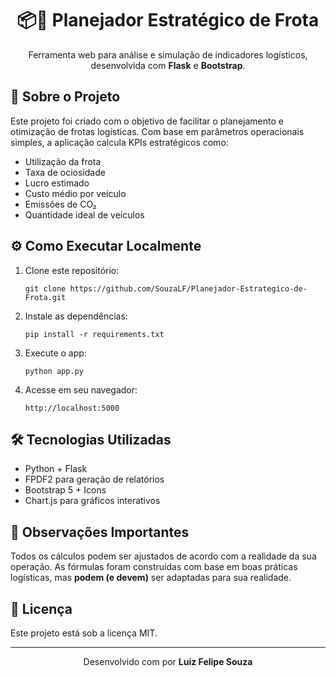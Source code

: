 <h1 align="center">📦🚚 Planejador Estratégico de Frota</h1>
<p align="center">
  Ferramenta web para análise e simulação de indicadores logísticos, desenvolvida com <strong>Flask</strong> e <strong>Bootstrap</strong>.
</p>

<h2>🧩 Sobre o Projeto</h2>
<p>
  Este projeto foi criado com o objetivo de facilitar o planejamento e otimização de frotas logísticas. Com base em parâmetros operacionais simples, a aplicação calcula KPIs estratégicos como:
</p>
<ul>
  <li>Utilização da frota</li>
  <li>Taxa de ociosidade</li>
  <li>Lucro estimado</li>
  <li>Custo médio por veículo</li>
  <li>Emissões de CO₂</li>
  <li>Quantidade ideal de veículos</li>
</ul>

<h2>⚙️ Como Executar Localmente</h2>
<ol>
  <li>Clone este repositório:
    <pre><code>git clone https://github.com/SouzaLF/Planejador-Estrategico-de-Frota.git</code></pre>
  </li>
  <li>Instale as dependências:
    <pre><code>pip install -r requirements.txt</code></pre>
  </li>
  <li>Execute o app:
    <pre><code>python app.py</code></pre>
  </li>
  <li>Acesse em seu navegador:
    <pre><code>http://localhost:5000</code></pre>
  </li>
</ol>

<h2>🛠 Tecnologias Utilizadas</h2>
<ul>
  <li>Python + Flask</li>
  <li>FPDF2 para geração de relatórios</li>
  <li>Bootstrap 5 + Icons</li>
  <li>Chart.js para gráficos interativos</li>
</ul>

<h2>🧠 Observações Importantes</h2>
<p>
  Todos os cálculos podem ser ajustados de acordo com a realidade da sua operação. As fórmulas foram construídas com base em boas práticas logísticas, mas <strong>podem (e devem)</strong> ser adaptadas para sua realidade.
</p>

<h2>📄 Licença</h2>
<p>Este projeto está sob a licença MIT.</p>

<hr>
<p align="center">
  Desenvolvido com por <strong>Luiz Felipe Souza</strong>
</p>
